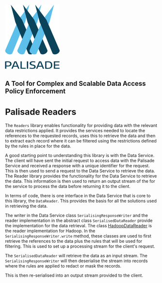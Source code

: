 <!---
Copyright 2018-2021 Crown Copyright

Licensed under the Apache License, Version 2.0 (the "License");
you may not use this file except in compliance with the License.
You may obtain a copy of the License at

  http://www.apache.org/licenses/LICENSE-2.0

Unless required by applicable law or agreed to in writing, software
distributed under the License is distributed on an "AS IS" BASIS,
WITHOUT WARRANTIES OR CONDITIONS OF ANY KIND, either express or implied.
See the License for the specific language governing permissions and
limitations under the License.
--->

# <img src="logos/logo.svg" width="180">

## A Tool for Complex and Scalable Data Access Policy Enforcement

# Palisade Readers

The `Readers` library enables functionality for providing data with the relevant data restrictions applied.
It provides the services needed to locate the references to the requested records, uses this to retrieve the data and then to extract each record where it can be filtered using the restrictions defined by the rules in place for the data.

A good starting point to understanding this library is with the Data Service.
The client will have sent the initial request to access data with the Palisade Service and received a response with a unique identifier for the request.
This is then used to send a request to the Data Service to retrieve the data.
The Reader library provides the functionality for the Data Service to retrieve the data.
This information is then used to return an output stream of the for the service to process the data before returning it to the client.

In terms of code, there is one interface in the Data Service that is core to this library, the `DataReader`.
This provides the basis for all the solutions used in retrieving the data.

The writer in the Data Service class `SerialisingResponseWriter` and the reader implementation in the abstract class `SerialisedDataReader` provide the implementation for the data retrieval.
The class [HadoopDataReader](hadoop-reader/src/main/java/uk/gov/gchq/palisade/reader/HadoopDataReader.java) is the reader implementation for Hadoop.
In the `SerialisingResponseWriter.write` method, these classes are used to first retrieve the references to the data plus the rules that will be used for filtering.
This is used to set up a processing stream for the client's request.

The `SerialisedDataReader` will retrieve the data as an input stream.
The `SerialisingResponseWriter` will then deserialise the stream into records where the rules are applied to redact or mask the records.

This is then re-serialised into an output stream provided to the client.
